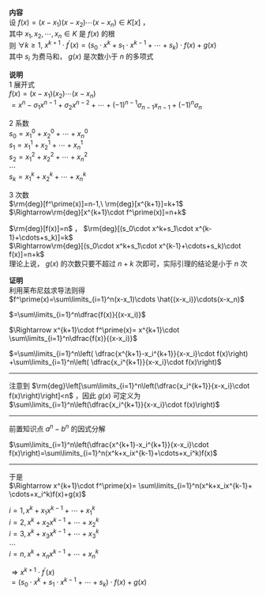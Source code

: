 **内容**  
设 $f(x)=(x-x_1)(x-x_2)\cdots(x-x_n)\in K[x]$ ，  
其中 $x_1,x_2,\cdots,x_n\in K$ 是 $f(x)$ 的根  
则 $\forall k\geq1,\ x^{k+1}\cdot f^\prime(x)=(s_0\cdot x^k+s_1\cdot x^{k-1}+\cdots+s_k)\cdot f(x)+g(x)$   
其中 $s_i$ 为费马和， $g(x)$ 是次数小于 $n$ 的多项式  
  
**说明**  
1 展开式  
 $f(x)=(x-x_1)(x_2)\cdots(x-x_n)$   
 $=x^n-\sigma_1x^{n-1}+\sigma_2x^{n-2}+\cdots+(-1)^{n-1}\sigma_{n-1}x_{n-1}+(-1)^n\sigma_n$   
  
2 系数  
 $s_0=x_1^0+x_2^0+\cdots+x_n^0$   
 $s_1=x_1^1+x_2^1+\cdots+x_n^1$   
 $s_2=x_1^2+x_2^2+\cdots+x_n^2$   
 $\cdots$   
 $s_k=x_1^k+x_2^k+\cdots+x_n^k$   
  
3 次数  
 $\rm{deg}[f^\prime(x)]=n-1,\ \rm{deg}[x^{k+1}]=k+1$   
 $\Rightarrow\rm{deg}[x^{k+1}\cdot f^\prime(x)]=n+k$   
  
 $\rm{deg}[f(x)]=n$ ， $\rm{deg}[(s_0\cdot x^k+s_1\cdot x^{k-1}+\cdots+s_k)]=k$   
 $\Rightarrow\rm{deg}[(s_0\cdot x^k+s_1\cdot x^{k-1}+\cdots+s_k)\cdot f(x)]=n+k$   
理论上说， $g(x)$ 的次数只要不超过 $n+k$ 次即可，实际引理的结论是小于 $n$ 次  
  
**证明**  
利用莱布尼兹求导法则得  
 $f^\prime(x)=\sum\limits_{i=1}^n(x-x_1)\cdots  
\hat{(x-x_i)}\cdots(x-x_n)$   
  
 $=\sum\limits_{i=1}^n\dfrac{f(x)}{(x-x_i)}$   
  
 $\Rightarrow x^{k+1}\cdot f^\prime(x)=  
x^{k+1}\cdot  
\sum\limits_{i=1}^n\dfrac{f(x)}{(x-x_i)}$   
  
 $=\sum\limits_{i=1}^n\left(  
\dfrac{x^{k+1}-x_i^{k+1}}{x-x_i}\cdot f(x)\right)  
+\sum\limits_{i=1}^n\left(  
\dfrac{x_i^{k+1}}{x-x_i}\cdot f(x)\right)$   
  
---  
  
注意到 $\rm{deg}\left[\sum\limits_{i=1}^n\left(\dfrac{x_i^{k+1}}{x-x_i}\cdot f(x)\right)\right]<n$ ，因此 $g(x)$ 可定义为 $\sum\limits_{i=1}^n\left(\dfrac{x_i^{k+1}}{x-x_i}\cdot f(x)\right)$   
  
---  
  
前置知识点 $a^n-b^n$ 的因式分解  
  
 $\sum\limits_{i=1}^n\left(\dfrac{x^{k+1}-x_i^{k+1}}{x-x_i}\cdot f(x)\right)=\sum\limits_{i=1}^n(x^k+x_ix^{k-1}+\cdots+x_i^k)f(x)$   
  
---  
  
于是  
 $\Rightarrow x^{k+1}\cdot f^\prime(x)=  
\sum\limits_{i=1}^n(x^k+x_ix^{k-1}+  
\cdots+x_i^k)f(x)+g(x)$   
  
 $i=1,x^k+x_1x^{k-1}+\cdots+x_1^k$   
 $i=2,x^k+x_2x^{k-1}+\cdots+x_2^k$   
 $i=3,x^k+x_3x^{k-1}+\cdots+x_3^k$   
 $\cdots$   
 $i=n,x^k+x_nx^{k-1}+\cdots+x_n^k$   
  
 $\Rightarrow x^{k+1}\cdot f^\prime(x)$   
 $=(s_0\cdot x^k+s_1\cdot x^{k-1}+\cdots+s_k)\cdot f(x)+g(x)$   
